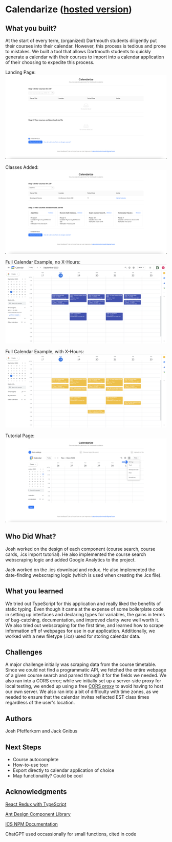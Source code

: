 # Calendarize ([hosted version](https://calendarize.onrender.com/))

## What you built? 

At the start of every term, (organized) Dartmouth students diligently put their courses into their calendar. However, this process is tedious and prone to mistakes. We built a tool that allows Dartmouth students to quickly generate a calendar with their courses to import into a calendar application of their choosing to expedite this process.


Landing Page:
![Landing Page](src/assets/prodnoclasses.png)

Classes Added:
![Classes Added](src/assets/prodwithclasses.png)

Full Calendar Example, no X-Hours:
![Full Calendar, no X-Hours](src/assets/calnox.png)

Full Calendar Example, with X-Hours:
![Full Calendar, with X-Hours](src/assets/calwithx.png)

Tutorial Page:
![Tutorial](src/assets/tutorial.png)

## Who Did What?

Josh worked on the design of each component (course search, course cards, .ics import tutorial). He also implemented the course search webscraping logic and added Google Analytics to the project.

Jack worked on the .ics download and redux. He also implemented the date-finding webscraping logic (which is used when creating the .ics file).

## What you learned

We tried out TypeScript for this application and really liked the benefits of static typing. Even though it came at the expense of some boilerplate code in setting up interfaces and declaring types for variables, the gains in terms of bug-catching, documentation, and improved clarity were well worth it. We also tried out webscraping for the first time, and learned how to scrape information off of webpages for use in our application. Additionally, we worked with a new filetype (.ics) used for storing calendar data.

## Challenges

A major challenge initially was scraping data from the course timetable. Since we could not find a programmatic API, we fetched the entire webpage of a given course search and parsed through it for the fields we needed. We also ran into a CORS error; while we initially set up a server-side proxy for local testing, we ended up using a free [CORS proxy](https://corsproxy.io/) to avoid having to host our own server. We also ran into a bit of difficulty with time zones, as we needed to ensure that the calendar invites reflected EST class times regardless of the user's location.

## Authors

Josh Pfefferkorn and Jack Gnibus

## Next Steps

- Course autocomplete
- How-to-use tour
- Export directly to calendar application of choice
- Map functionality? Could be cool

## Acknowledgments

[React Redux with TypeScript](https://react-redux.js.org/introduction/getting-started)

[Ant Design Component Library]([https://ant.design/](https://ant.design/components/overview/))

[ICS NPM Documentation](https://www.npmjs.com/package/ics)

ChatGPT used occassionally for small functions, cited in code
